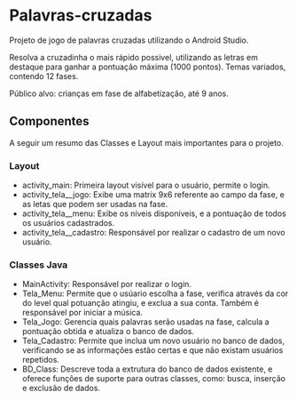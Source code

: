 # Palavras-cruzadas

Projeto de jogo de palavras cruzadas utilizando o Android Studio.

Resolva a cruzadinha o mais rápido possivel, utilizando as letras em destaque para ganhar a pontuação máxima (1000 pontos). Temas variados, contendo 12 fases.

Público alvo: crianças em fase de alfabetização, até 9 anos. 



## Componentes

A seguir um resumo das Classes e Layout mais importantes para o projeto.

### Layout

* activity_main: Primeira layout visível para o usuário, permite o login.
* activity_tela__jogo: Exibe uma matrix 9x6 referente ao campo da fase, e as letas que podem ser usadas na fase. 
* activity_tela__menu: Exibe os níveis disponíveis, e a pontuação de todos os usuários cadastrados.
* activity_tela__cadastro: Responsável por realizar o cadastro de um novo usuário.

### Classes Java

* MainActivity: Responsável por realizar o login.
* Tela_Menu: Permite que o usúario escolha a fase, verifica através da cor do level qual potuanção atingiu, e exclua a sua conta. Também é responsável por iniciar a música.
* Tela_Jogo: Gerencia quais palavras serão usadas na fase, calcula a pontuação obtida e atualiza o banco de dados.
* Tela_Cadastro: Permite que inclua um novo usuário no banco de dados, verificando se as informações estão certas e que não existam usuários repetidos.
* BD_Class: Descreve toda a extrutura do banco de dados existente, e oferece funções de suporte para outras classes, como: busca, inserção  e exclusão de dados.
